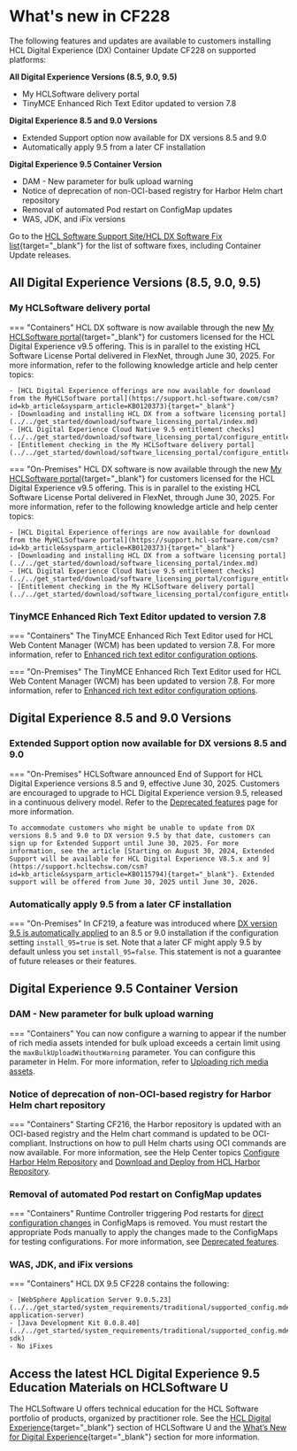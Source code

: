 # What's new in CF228

The following features and updates are available to customers installing HCL Digital Experience (DX) Container Update CF228 on supported platforms:

**All Digital Experience Versions (8.5, 9.0, 9.5)**

- My HCLSoftware delivery portal
- TinyMCE Enhanced Rich Text Editor updated to version 7.8

**Digital Experience 8.5 and 9.0 Versions**

- Extended Support option now available for DX versions 8.5 and 9.0
- Automatically apply 9.5 from a later CF installation

**Digital Experience 9.5 Container Version**

- DAM - New parameter for bulk upload warning
- Notice of deprecation of non-OCI-based registry for Harbor Helm chart repository
- Removal of automated Pod restart on ConfigMap updates
- WAS, JDK, and iFix versions

Go to the [HCL Software Support Site/HCL DX Software Fix list](https://support.hcltechsw.com/csm?id=kb_article&sysparm_article=KB0013939&sys_kb_id=519ebc84db1c341055f38d6d13961959){target="_blank"} for the list of software fixes, including Container Update releases.

## All Digital Experience Versions (8.5, 9.0, 9.5)

### My HCLSoftware delivery portal

=== "Containers"
    HCL DX software is now available through the new [My HCLSoftware portal](https://my.hcltechsw.com/){target="_blank"} for customers licensed for the HCL Digital Experience v9.5 offering. This is in parallel to the existing HCL Software License Portal delivered in FlexNet, through June 30, 2025. For more information, refer to the following knowledge article and help center topics:

    - [HCL Digital Experience offerings are now available for download from the MyHCLSoftware portal](https://support.hcl-software.com/csm?id=kb_article&sysparm_article=KB0120373){target="_blank"}
    - [Downloading and installing HCL DX from a software licensing portal](../../get_started/download/software_licensing_portal/index.md)
    - [HCL Digital Experience Cloud Native 9.5 entitlement checks](../../get_started/download/software_licensing_portal/configure_entitlement_checks/index.md)
    - [Entitlement checking in the My HCLSoftware delivery portal](../../get_started/download/software_licensing_portal/configure_entitlement_checks/mhs_license_and_delivery.md)

=== "On-Premises"
    HCL DX software is now available through the new [My HCLSoftware portal](https://my.hcltechsw.com/){target="_blank"} for customers licensed for the HCL Digital Experience v9.5 offering. This is in parallel to the existing HCL Software License Portal delivered in FlexNet, through June 30, 2025. For more information, refer to the following knowledge article and help center topics:

    - [HCL Digital Experience offerings are now available for download from the MyHCLSoftware portal](https://support.hcl-software.com/csm?id=kb_article&sysparm_article=KB0120373){target="_blank"}
    - [Downloading and installing HCL DX from a software licensing portal](../../get_started/download/software_licensing_portal/index.md)
    - [HCL Digital Experience Cloud Native 9.5 entitlement checks](../../get_started/download/software_licensing_portal/configure_entitlement_checks/index.md)
    - [Entitlement checking in the My HCLSoftware delivery portal](../../get_started/download/software_licensing_portal/configure_entitlement_checks/mhs_license_and_delivery.md)

### TinyMCE Enhanced Rich Text Editor updated to version 7.8

=== "Containers"
    The TinyMCE Enhanced Rich Text Editor used for HCL Web Content Manager (WCM) has been updated to version 7.8. For more information, refer to [Enhanced rich text editor configuration options](../../manage_content/wcm_configuration/cfg_webcontent_auth_env/wcm_config_ephox_custom.md).

=== "On-Premises"
    The TinyMCE Enhanced Rich Text Editor used for HCL Web Content Manager (WCM) has been updated to version 7.8. For more information, refer to [Enhanced rich text editor configuration options](../../manage_content/wcm_configuration/cfg_webcontent_auth_env/wcm_config_ephox_custom.md).

## Digital Experience 8.5 and 9.0 Versions

### Extended Support option now available for DX versions 8.5 and 9.0

=== "On-Premises"
    HCLSoftware announced End of Support for HCL Digital Experience versions 8.5 and 9, effective June 30, 2025. Customers are encouraged to upgrade to HCL Digital Experience version 9.5, released in a continuous delivery model. Refer to the [Deprecated features](../deprecated_features.md) page for more information.

    To accommodate customers who might be unable to update from DX versions 8.5 and 9.0 to DX version 9.5 by that date, customers can sign up for Extended Support until June 30, 2025. For more information, see the article [Starting on August 30, 2024, Extended Support will be available for HCL Digital Experience V8.5.x and 9](https://support.hcltechsw.com/csm?id=kb_article&sysparm_article=KB0115794){target="_blank"}. Extended support will be offered from June 30, 2025 until June 30, 2026.
    
### Automatically apply 9.5 from a later CF installation

=== "On-Premises"
    In CF219, a feature was introduced where [DX version 9.5 is automatically applied](../../deployment/install/traditional/cf_install/index.md) to an 8.5 or 9.0 installation if the configuration setting `install_95=true` is set. Note that a later CF might apply 9.5 by default unless you set `install_95=false`. This statement is not a guarantee of future releases or their features.

## Digital Experience 9.5 Container Version

### DAM - New parameter for bulk upload warning

=== "Containers"
    You can now configure a warning to appear if the number of rich media assets intended for bulk upload exceeds a certain limit using the `maxBulkUploadWithoutWarning` parameter. You can configure this parameter in Helm. For more information, refer to [Uploading rich media assets](../../manage_content/digital_assets/usage/managing_dam/upload_rich_media_assets.md).

### Notice of deprecation of non-OCI-based registry for Harbor Helm chart repository

=== "Containers"
    Starting CF216, the Harbor repository is updated with an OCI-based registry and the Helm chart command is updated to be OCI-compliant. Instructions on how to pull Helm charts using OCI commands are now available. For more information, see the Help Center topics [Configure Harbor Helm Repository](../../deployment/install/container/helm_deployment/preparation/get_the_code/configure_harbor_helm_repo.md) and [Download and Deploy from HCL Harbor Repository](../../get_started/download/harbor_container_registry.md).

### Removal of automated Pod restart on ConfigMap updates

=== "Containers"
    Runtime Controller triggering Pod restarts for [direct configuration changes](../../deployment/manage/container_configuration/index.md#rollout-of-configuration-changes) in ConfigMaps is removed. You must restart the appropriate Pods manually to apply the changes made to the ConfigMaps for testing configurations. For more information, see [Deprecated features](../deprecated_features.md).

### WAS, JDK, and iFix versions

=== "Containers"
    HCL DX 9.5 CF228 contains the following:

    - [WebSphere Application Server 9.0.5.23](../../get_started/system_requirements/traditional/supported_config.md#websphere-application-server)
    - [Java Development Kit 8.0.8.40](../../get_started/system_requirements/traditional/supported_config.md#java-sdk)
    - No iFixes

## Access the latest HCL Digital Experience 9.5 Education Materials on HCLSoftware U

The HCLSoftware U offers technical education for the HCL Software portfolio of products, organized by practitioner role. See the [HCL Digital Experience](https://hclsoftwareu.hcltechsw.com/hcl-dx){target="_blank"} section of HCLSoftware U and the [What’s New for Digital Experience](https://hclsoftwareu.hcltechsw.com/courses?search=eyJjYXQiOiI1NSIsInRpdGxlIjoiIiwiZmlsdGVyIjoiIn0=){target="_blank"} section for more information.
